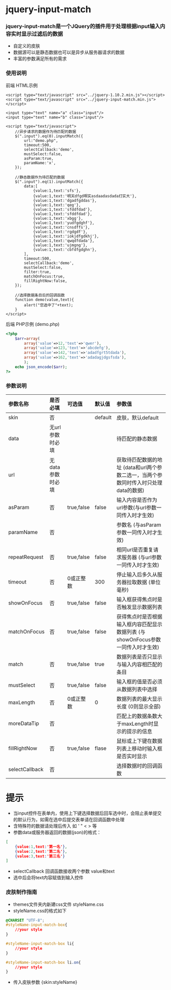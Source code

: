 # jquery-input-match

### jquery-input-match是一个JQuery的插件用于处理根据input输入内容实时显示过滤后的数据

- 自定义的皮肤
- 数据源可以是静态数据也可以是异步从服务器请求的数据
- 丰富的参数满足所有的需求


### 使用说明

前端 HTML示例
```
<script type="text/javascript" src="../jquery-1.10.2.min.js"></script>
<script type="text/javascript" src="../jquery-input-match.min.js"></script>

<input type="text" name="a" class="input"/>
<input type="text" name="b" class="input"/>

<script type="text/javascript">
    //异步请求的数据作为待匹配的数据
    $(".input").eq(0).inputMatch({
        url:"demo.php",
        timeout:500,
        selectCallback:'demo',
        mustSelect:false,
        asParam:true,
        paramName:'x',
    });

    //静态数据作为待匹配的数据
    $(".input").eq(1).inputMatch({
        data:[
            {value:1,text:'sfs'},
            {value:1,text:'明天dfgd啊实asdaadasdada打实大'},
            {value:1,text:'dgadfgddas'},
            {value:1,text:'qeg'},
            {value:1,text:'sfddfdad'},
            {value:1,text:'sfddfdad'},
            {value:1,text:'xbgg'},
            {value:1,text:'yudfgdghf'},
            {value:1,text:'cnsdffs'},
            {value:1,text:'rgdgdf'},
            {value:1,text:'iokjdfgdkhj'},
            {value:1,text:'qwqdfdada'},
            {value:1,text:'ujmgng'},
            {value:1,text:'cbfdfgdghn'},
        ],
        timeout:500,
        selectCallback:'demo',
        mustSelect:false,
        filter:true,
        matchOnFocus:true,
        fillRightNow:false,
    });

    //选择数据条目后的回调函数
    function demo(value,text){
        alert("您选中了"+text);
    }
</script>

```

后端 PHP示例 (demo.php)
```php
<?php
	$arr=array(
		array('value'=>12,'text'=>'qwer'),
		array('value'=>123,'text'=>'abcdefg'),
		array('value'=>142,'text'=>'adadfgrt5tdada'),
		array('value'=>162,'text'=>'adadagjdgsfsda'),
		);
	echo json_encode($arr);
?>
```


### 参数说明

| 参数名称 |是否必填|可选值|默认值| 参数值 |
| :----------|:------|:------|:------|:------|
|skin|否||default|皮肤，默认default|
|data|无url参数时必填|||待匹配的静态数据|
|url|无data参数时必填|||获取待匹配数据的地址 (data和url两个参数二选一，当两个参数同时传入时只处理data的数据)|
|asParam|否|true,false|false|输入内容是否作为url参数(与url参数一同传入时才生效)|
|paramName|否|||参数名 (与asParam参数一同传入时才生效)|
|repeatRequest|否|true,false|false|相同url是否重复请求服务器 (与url参数一同传入时才生效)|
|timeout|否|0或正整数|300|停止输入后多久从服务器拉取数据 (单位毫秒)|
|showOnFocus|否|true,false|false|输入框获得焦点时是否触发显示数据列表|
|matchOnFocus|否|true,false|false|获得焦点时是否根据输入框内容匹配显示数据列表 (与showOnFocus参数一同传入时才生效)|
|match|否|true,false|true|数据列表是否只显示与输入内容相匹配的条目|
|mustSelect|否|true,false|false|输入框的值是否必须从数据列表中选择|
|maxLength|否|0或正整数|0|数据列表的最大显示长度 (0则显示全部)|
|moreDataTip|否|||匹配上的数据条数大于maxLength时显示的提示的信息|
|fillRightNow|否|true,false|flase|鼠标或上下键在数据列表上移动时输入框是否实时显示|
|selectCallback|否|||选择数据时的回调函数|

# 提示
- 当input控件在表单内，使用上下键选择数据后回车选中时，会阻止表单提交的默认行为，如需在选中后提交表单请在回调函数中处理
- 含特殊符的数据请处理后传入 如 ' " < > 等
- 参数data或服务器返回的数据(json)的格式：
```json
[
	{value:1,text:'第一名'},
	{value:2,text:'第二名'},
	{value:3,text:'第三名'}
]
```
- selectCallback 回调函数接收两个参数 value和text
- 选中后会将text内容赋值到输入控件

### 皮肤制作指南
- themes文件夹内新建css文件 styleName.css
- styleName.css的格式如下

```css
@CHARSET "UTF-8";
#styleName-input-match-box{
	//your style
}

#styleName-input-match-box li{
	//your style
}

#styleName-input-match-box li.on{
	//your style
}
```

- 传入皮肤参数  {skin:styleName}
